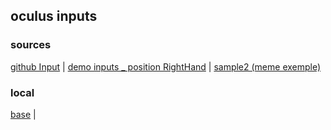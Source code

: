 ## oculus inputs

### sources
[github Input](https://github.com/TakashiYoshinaga/Oculus-Quest-Input-Sample) |
[demo inputs _ position RightHand](https://quest-test.glitch.me/) |
[sample2 (meme exemple)](https://quest-test2.glitch.me/)

### local
[base](https://eminet666.github.io/eminet_VR/x_test/oculus_inputs/0_base.html) |